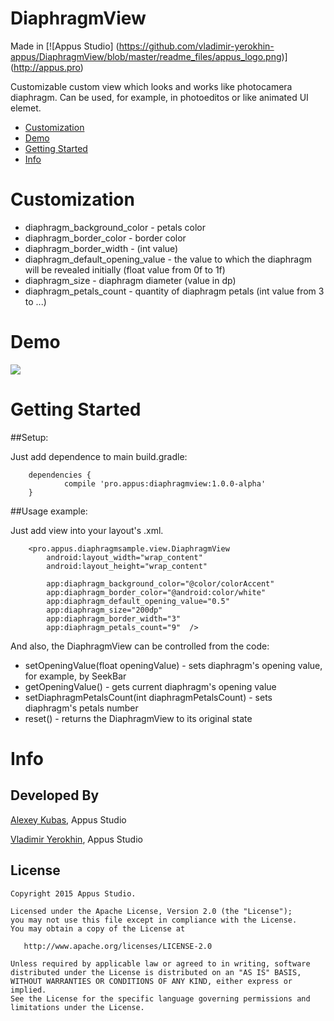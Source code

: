 # DiaphragmView
Made in [![Appus Studio] (https://github.com/vladimir-yerokhin-appus/DiaphragmView/blob/master/readme_files/appus_logo.png)] (http://appus.pro)

Customizable custom view which looks and works like photocamera diaphragm. 
Can be used, for example, in photoeditos or like animated UI elemet.

* [Customization](#customization)
* [Demo](#demo)
* [Getting Started](#getting-started)
* [Info](#info)

# Customization

* diaphragm_background_color - petals color
* diaphragm_border_color - border color
* diaphragm_border_width - (int value)
* diaphragm_default_opening_value - the value to which the diaphragm will be revealed initially (float value from 0f to 1f)
* diaphragm_size - diaphragm diameter (value in dp)
* diaphragm_petals_count - quantity of diaphragm petals (int value from 3 to ...)


# Demo

![](https://github.com/vladimir-yerokhin-appus/DiaphragmView/blob/master/readme_files/diaphragmViewGif.gif)

# Getting Started

##Setup:

   Just add dependence to main build.gradle:

        dependencies {
                compile 'pro.appus:diaphragmview:1.0.0-alpha'
        }
   
##Usage example:

   Just add view into your layout's .xml.
   
        <pro.appus.diaphragmsample.view.DiaphragmView
        	android:layout_width="wrap_content"
        	android:layout_height="wrap_content"

        	app:diaphragm_background_color="@color/colorAccent"
        	app:diaphragm_border_color="@android:color/white"
        	app:diaphragm_default_opening_value="0.5"
        	app:diaphragm_size="200dp"
        	app:diaphragm_border_width="3"
        	app:diaphragm_petals_count="9"  />

   And also, the DiaphragmView can be controlled from the code:

   * setOpeningValue(float openingValue) - sets diaphragm's opening value, for example, by SeekBar
   * getOpeningValue() - gets current diaphragm's opening value
   * setDiaphragmPetalsCount(int diaphragmPetalsCount) - sets diaphragm's petals number
   * reset() - returns the DiaphragmView to its original state

# Info

## Developed By

[Alexey Kubas](https://github.com/alexey-kubas-appus), Appus Studio

[Vladimir Yerokhin](https://github.com/vladimir-yerokhin-appus), Appus Studio

## License

```
Copyright 2015 Appus Studio.

Licensed under the Apache License, Version 2.0 (the "License");
you may not use this file except in compliance with the License.
You may obtain a copy of the License at

   http://www.apache.org/licenses/LICENSE-2.0

Unless required by applicable law or agreed to in writing, software
distributed under the License is distributed on an "AS IS" BASIS,
WITHOUT WARRANTIES OR CONDITIONS OF ANY KIND, either express or implied.
See the License for the specific language governing permissions and
limitations under the License.
```
